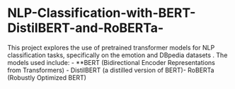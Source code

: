 # NLP-Classification-with-BERT-DistilBERT-and-RoBERTa-
This project explores the use of pretrained transformer models for NLP classification tasks, specifically on the emotion and DBpedia datasets . The models used include: - **BERT (Bidirectional Encoder Representations from Transformers) - DistilBERT (a distilled version of BERT)- RoBERTa (Robustly Optimized BERT)
